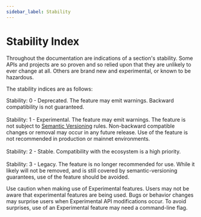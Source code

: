 ```yaml
---
sidebar_label: Stability
---
```


# Stability Index

Throughout the documentation are indications of a section's stability. Some APIs
and projects are so proven and so relied upon that they are unlikely to ever
change at all.  Others are brand new and experimental, or known to be hazardous.

The stability indices are as follows:

<div class="api_stability api_stability_0">Stability: 0 - Deprecated. The
feature may emit warnings. Backward compatibility is not guaranteed.</div>

<br/>

<div class="api_stability api_stability_1">Stability: 1 - Experimental. The
feature may emit warnings. The feature is not subject to <a href="https://semver.org/">Semantic Versioning</a> rules. Non-backward
compatible changes or removal may occur in any future release. Use of the
feature is not recommended in production or mainnet environments.</div>

<br/>

<div class="api_stability api_stability_2">Stability: 2 - Stable. Compatibility
with the ecosystem is a high priority.</div>

<br/>

<div class="api_stability api_stability_3">Stability: 3 - Legacy. The feature is
no longer recommended for use. While it likely will not be removed, and is still
covered by semantic-versioning guarantees, use of the feature should be
avoided.</div>

Use caution when making use of Experimental features. Users may not be aware
that experimental features are being used. Bugs or behavior changes may
surprise users when Experimental API modifications occur. To avoid surprises,
use of an Experimental feature may need a command-line flag.